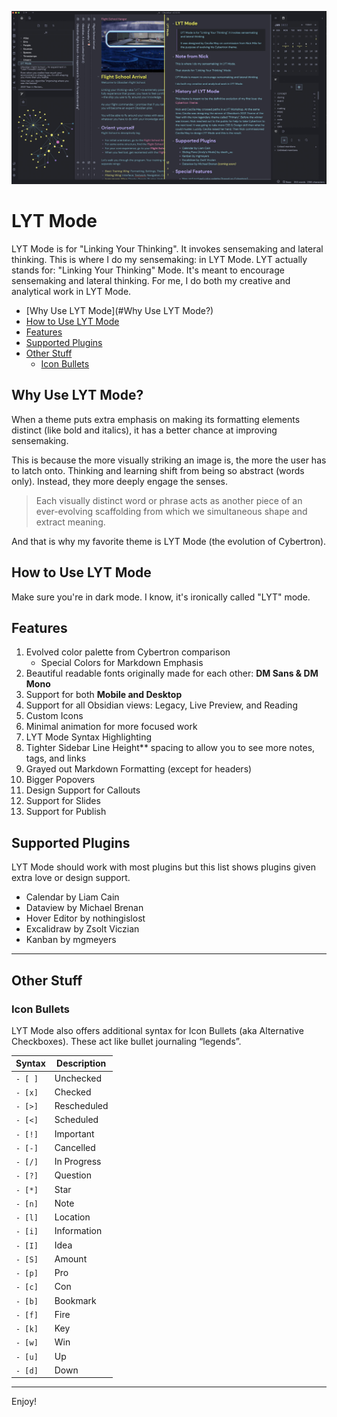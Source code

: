 ![lyt-mode-graphic](lyt-mode-graphic-1.jpg)

# LYT Mode

LYT Mode is for "Linking Your Thinking". 
It invokes sensemaking and lateral thinking.
This is where I do my sensemaking: in LYT Mode. 
LYT actually stands for: "Linking Your Thinking" Mode.
It's meant to encourage sensemaking and lateral thinking. 
For me, I do both my creative and analytical work in LYT Mode.

- [Why Use LYT Mode](#Why Use LYT Mode?)
- [How to Use LYT Mode](#how-to-use-lyt-mode)
- [Features](#features)
- [Supported Plugins](#supported-plugins)
- [Other Stuff](#other-stuff)
	- [Icon Bullets](#icon-bullets)



## Why Use LYT Mode?
When a theme puts extra emphasis on making its formatting elements distinct (like bold and italics), it has a better chance at improving sensemaking.

This is because the more visually striking an image is, the more the user has to latch onto. Thinking and learning shift from being so abstract (words only). Instead, they more deeply engage the senses. 

> Each visually distinct word or phrase acts as another piece of an ever-evolving scaffolding from which we simultaneous shape and extract meaning. 

And that is why my favorite theme is LYT Mode (the evolution of Cybertron).

## How to Use LYT Mode
Make sure you're in dark mode. I know, it's ironically called "LYT" mode. 

## Features

1. Evolved color palette from Cybertron comparison
	- Special Colors for Markdown Emphasis
2. Beautiful readable fonts originally made for each other: **DM Sans & DM Mono**
3. Support for both **Mobile and Desktop**
4. Support for all Obsidian views: Legacy, Live Preview, and Reading
5. Custom Icons
7. Minimal animation for more focused work
8. LYT Mode Syntax Highlighting
9. Tighter Sidebar Line Height** spacing to allow you to see more notes, tags, and links
10. Grayed out Markdown Formatting (except for headers)
11. Bigger Popovers
12. Design Support for Callouts
13. Support for Slides
14. Support for Publish

## Supported Plugins

LYT Mode should work with most plugins but this list shows plugins given extra love or design support.

- Calendar by Liam Cain
- Dataview by Michael Brenan
- Hover Editor by nothingislost
- Excalidraw by Zsolt Viczian
- Kanban by mgmeyers

---

## Other Stuff

### Icon Bullets

LYT Mode also offers additional syntax for Icon Bullets (aka Alternative Checkboxes). These act like bullet journaling “legends”. 

| Syntax | Description |
|--------|-------------|
| `- [ ]`  | Unchecked   |
| `- [x]`  | Checked     |
| `- [>]`  | Rescheduled |
| `- [<]`  | Scheduled   |
| `- [!]`  | Important   |
| `- [-]`  | Cancelled   |
| `- [/]`  | In Progress |
| `- [?]`  | Question    |
| `- [*]`  | Star        |
| `- [n]`  | Note        |
| `- [l]`  | Location    |
| `- [i]`  | Information |
| `- [I]`  | Idea        |
| `- [S]`  | Amount      |
| `- [p]`  | Pro         |
| `- [c]`  | Con         |
| `- [b]`  | Bookmark    |
| `- [f]`  | Fire        |
| `- [k]`  | Key         |
| `- [w]`  | Win         |
| `- [u]`  | Up          |
| `- [d]`  | Down        |

---

Enjoy!
